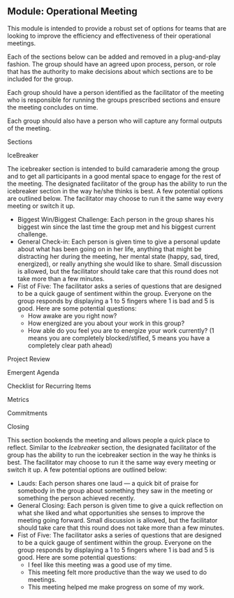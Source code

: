 <!-- TITLE: Module Operational Meeting -->
<!-- SUBTITLE: A quick summary of Module Operational Meeting -->

## Module: Operational Meeting

This module is intended to provide a robust set of options for teams that are looking to improve the efficiency and effectiveness of their operational meetings.  

Each of the sections below can be added and removed in a plug-and-play fashion.  The group should have an agreed upon process, person, or role that has the authority to make decisions about which sections are to be included for the group.

Each group should have a person identified as the facilitator of the meeting who is responsible for running the groups prescribed sections and ensure the meeting concludes on time.

Each group should also have a person who will capture any formal outputs of the meeting.

Sections

IceBreaker

The icebreaker section is intended to build camaraderie among the group and to get all participants in a good mental space to engage for the rest of the meeting.  The designated facilitator of the group has the ability to run the icebreaker section in the way he/she thinks is best.  A few potential options are outlined below.  The facilitator may choose to run it the same way every meeting or switch it up.

* Biggest Win/Biggest Challenge:  Each person in the group shares his biggest win since the last time the group met and his biggest current challenge.
* General Check-in:  Each person is given time to give a personal update about what has been going on in her life, anything that might be distracting her during the meeting, her mental state (happy, sad, tired, energized), or really anything she would like to share.  Small discussion is allowed, but the facilitator should take care that this round does not take more than a few minutes.  
* Fist of Five:  The facilitator asks a series of questions that are designed to be a quick gauge of sentiment within the group.  Everyone on the group responds by displaying a 1 to 5 fingers where 1 is bad and 5 is good.  Here are some potential questions:
    * How awake are you right now?
    * How energized are you about your work in this group?
    * How able do you feel you are to energize your work currently? (1 means you are completely blocked/stifled, 5 means you have a completely clear path ahead)

Project Review

Emergent Agenda

Checklist for Recurring Items

Metrics

Commitments

Closing

This section bookends the meeting and allows people a quick place to reflect.  Similar to the *Icebreaker* section, the designated facilitator of the group has the ability to run the icebreaker section in the way he thinks is best.    The facilitator may choose to run it the same way every meeting or switch it up. A few potential options are outlined below:

* Lauds: Each person shares one laud — a quick bit of praise for somebody in the group about something they saw in the meeting or something the person achieved recently.
* General Closing:  Each person is given time to give a quick reflection on what she liked and what opportunities she senses to improve the meeting going forward.  Small discussion is allowed, but the facilitator should take care that this round does not take more than a few minutes.  
* Fist of Five:  The facilitator asks a series of questions that are designed to be a quick gauge of sentiment within the group.  Everyone on the group responds by displaying a 1 to 5 fingers where 1 is bad and 5 is good.  Here are some potential questions:
    * I feel like this meeting was a good use of my time.
    * This meeting felt more productive than the way we used to do meetings.
    * This meeting helped me make progress on some of my work.


